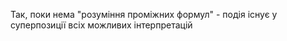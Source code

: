 Так, поки нема "розуміння проміжних формул" - подія існує у суперпозиції всіх можливих інтерпретацій